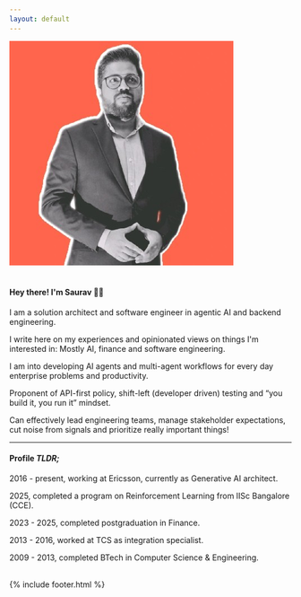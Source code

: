 ```yaml
---
layout: default
---
```


<div class="row content">
    <div class="col-md-12">
        <img src="/assets/face.jpg" class="face-img" />
        <br />
        <br />
        <h4>Hey there! I'm Saurav 👋🏽</h4>
        <p>I am a solution architect and software engineer in agentic AI and backend engineering.</p>
        <p>I write here on my experiences and opinionated views on things I'm interested in: Mostly AI, finance and software engineering.</p>
        <p>I am into developing AI agents and multi-agent workflows for every day enterprise problems and productivity.</p>
        <p>Proponent of API-first policy, shift-left (developer driven) testing and “you build it, you run it” mindset.</p>
        <p>Can effectively lead engineering teams, manage stakeholder expectations, cut noise from signals and prioritize really important things!</p>
        <hr />
        <h4>Profile <i>TLDR;</i></h4>
        <p>2016 - present, working at Ericsson, currently as Generative AI architect.</p>
        <p>2025, completed a program on Reinforcement Learning from IISc Bangalore (CCE).</p>
        <p>2023 - 2025, completed postgraduation in Finance.</p>
        <p>2013 - 2016, worked at TCS as integration specialist.</p>
        <p>2009 - 2013, completed BTech in Computer Science & Engineering.</p>
        <br />
    </div>
</div>
{% include footer.html %}
